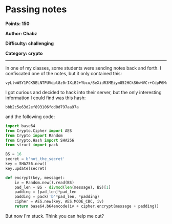 # Passing notes
**Points: 150**

**Author: Chabz**

**Difficulty: challenging**

**Category: crypto**
___
In one of my classes, some students 
were sending notes back and forth. 
I confiscated one of the notes, but it
only contained this:
```
vyLlwWSY1PCK5ELNTPUVdpl8z0rIXiB2+Ybcu/BeXidR3MEiym852HCkS6wHVCr+CdpP6Moe9VQUeFcyq3vZDpVK/orl+8vREYMRrnQR9O4=
```
I got curious and decided to hack
into their server, but the only 
interesting information I could find
was this hash:
```
bbb2c5e63d2ef893106fdd0d797aa97a
```
and the following code:
```python
import base64
from Crypto.Cipher import AES
from Crypto import Random
from Crypto.Hash import SHA256
from struct import pack

BS = 16
secret = b'not_the_secret'
key = SHA256.new()
key.update(secret)

def encrypt(key, message):
    iv = Random.new().read(BS)
    pad_len = BS - divmod(len(message), BS)[1]
    padding = [pad_len]*pad_len
    padding = pack('b'*pad_len, *padding)
    cipher = AES.new(key, AES.MODE_CBC, iv)
    return base64.b64encode(iv + cipher.encrypt(message + padding))
```
But now I'm stuck. Think you can help me
out?

